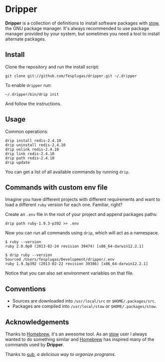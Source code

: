 Dripper
=======

**Dripper** is a collection of definitions to install software packages
with [stow], the GNU package manager. It's always recommended to use
package manager provided by your system, but sometimes you need a tool
to install alternate packages.


Install
-------

Clone the repository and run the install script:

    git clone git://github.com/fesplugas/dripper.git ~/.dripper

To enable `dripper` run:

    ~/.dripper/bin/drip init

And follow the instructions.


Usage
-----

Common operations:

    drip install redis-2.4.10
    drip uninstall redis-2.4.10
    drip unlink redis-2.4.10
    drip link redis-2.4.10
    drip path redis-2.4.10
    drip update

You can get a list of all available commands by running `drip`.


Commands with custom env file
-----------------------------

Imagine you have different projects with different requirements and
want to load a different `ruby` version for each one. Familiar, right?

Create an `.env` file in the root of your project and append packages
paths:

    drip path ruby-1.9.3-p392 >> .env

Now you can run all commands using `drip`, which will act as a namespace.

    $ ruby --version
    ruby 2.0.0p0 (2013-02-24 revision 39474) [x86_64-darwin12.2.1]

    $ drip ruby --version
    Sourced /Users/fesplugas/Development/dripper/.env
    ruby 1.9.3p392 (2013-02-22 revision 39386) [x86_64-darwin12.2.1]

Notice that you can also set environment variables on that file.


Conventions
-----------

- Sources are downloaded into `/usr/local/src` or `$HOME/.packages/src`.
- Packages are compiled into `/usr/local/stow` or `$HOME/.packages/stow`.


Acknowledgements
----------------

Thanks to [Homebrew], it's an awesome tool. As an [stow] user I
always wanted to do something similar and [Homebrew] has inspired
many of the commands used by **Dripper**.

Thanks to [sub], *a delicious way to organize programs*.

[stow]: http://www.gnu.org/s/stow/
[Homebrew]: https://github.com/mxcl/homebrew
[sub]: https://github.com/37signals/sub
